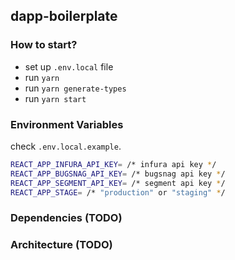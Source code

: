 ## dapp-boilerplate

### How to start?

-   set up `.env.local` file
-   run `yarn`
-   run `yarn generate-types`
-   run `yarn start`

### Environment Variables

check `.env.local.example`.

```sh
REACT_APP_INFURA_API_KEY= /* infura api key */
REACT_APP_BUGSNAG_API_KEY= /* bugsnag api key */
REACT_APP_SEGMENT_API_KEY= /* segment api key */
REACT_APP_STAGE= /* "production" or "staging" */
```

### Dependencies (TODO)

### Architecture (TODO)
